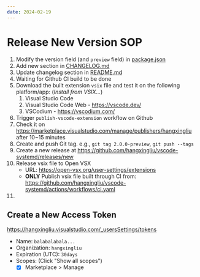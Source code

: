 ```yaml
---
date: 2024-02-19
---
```

# Release New Version SOP

1. Modify the version field (and `preview` field) in [package.json](../package.json)
2. Add new section in [CHANGELOG.md](./CHANGELOG.md)
3. Update changelog section in [README.md](../README.md)
4. Waiting for Github CI build to be done
5. Download the built extension `vsix` file and test it on the following platform/app: (*Install from VSIX...*)
    1. Visual Studio Code
    2. Visual Studio Code Web - <https://vscode.dev/>
    3. VSCodium - <https://vscodium.com/>
5. Trigger `publish-vscode-extension` workflow on Github 
6. Check it on <https://marketplace.visualstudio.com/manage/publishers/hangxingliu> after 10~15 minutes
8. Create and push Git tag. e.g., `git tag 2.0.0-preview`, `git push --tags`
9. Create a new release at <https://github.com/hangxingliu/vscode-systemd/releases/new>
10. Release vsix file to Open VSX
    - URL: <https://open-vsx.org/user-settings/extensions>
    - **ONLY** Publish vsix file built through CI from: <https://github.com/hangxingliu/vscode-systemd/actions/workflows/ci.yaml>
11.

## Create a New Access Token

<https://hangxingliu.visualstudio.com/_usersSettings/tokens>

- Name: `balabalabala...`
- Organization: `hangxingliu`
- Expiration (UTC): `30days`
- Scopes: (Click "Show all scopes")
    - [x] Marketplace > Manage
